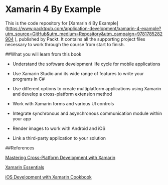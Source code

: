 # Xamarin 4 By Example
This is the code repository for [Xamarin 4 By Example] (https://www.packtpub.com/application-development/xamarin-4-example?utm_source=GitHub&utm_medium=Repository&utm_campaign=9781785282904
), published by Packt. It contains all the supporting project files necessary to work through the course from start to finish.

##What you will learn from this book

* Understand the software development life cycle for mobile applications

* Use Xamarin Studio and its wide range of features to write your programs in C#

* Use different options to create multiplatform applications using Xamarin and develop a cross-platform extension method

* Work with Xamarin forms and various UI controls 

* Integrate synchronous and asynchronous communication module within your app

* Render images to work with Android and iOS

* Link a third-party application to your solution

##References

[Mastering Cross-Platform Development with Xamarin](https://www.packtpub.com/application-development/mastering-cross-platform-development-xamarin?utm_source=GitHub&utm_medium=Repository&utm_campaign=9781785285684)

[Xamarin Essentials](https://www.packtpub.com/application-development/xamarin-essentials?utm_source=GitHub&utm_medium=Repository&utm_campaign=9781783550838)

[iOS Development with Xamarin Cookbook](https://www.packtpub.com/application-development/ios-development-xamarin-cookbook?utm_source=GitHub&utm_medium=Repository&utm_campaign=9781849698924)
